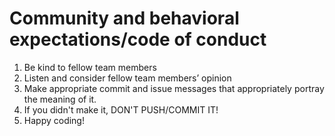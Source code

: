 # Community and behavioral expectations/code of conduct
1. Be kind to fellow team members
2. Listen and consider fellow team members’ opinion
3. Make appropriate commit and issue messages that appropriately portray the meaning of it.
4. If you didn't make it, DON'T PUSH/COMMIT IT!
5. Happy coding!
